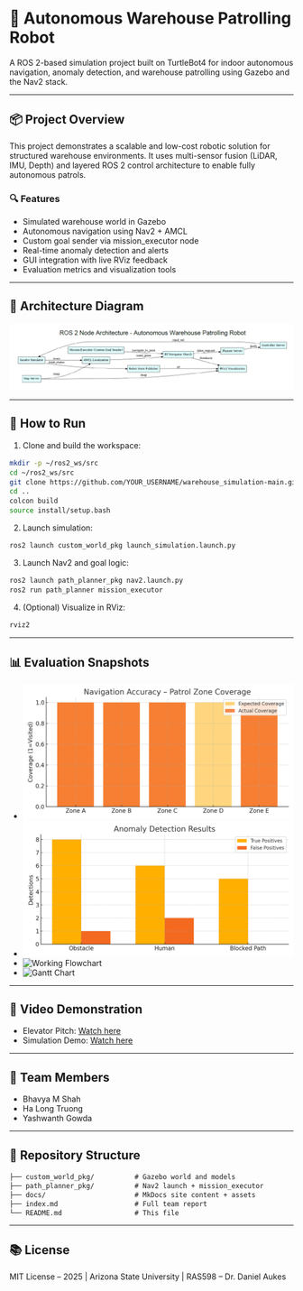 
# 🤖 Autonomous Warehouse Patrolling Robot

A ROS 2-based simulation project built on TurtleBot4 for indoor autonomous navigation, anomaly detection, and warehouse patrolling using Gazebo and the Nav2 stack.

---

## 📦 Project Overview

This project demonstrates a scalable and low-cost robotic solution for structured warehouse environments. It uses multi-sensor fusion (LiDAR, IMU, Depth) and layered ROS 2 control architecture to enable fully autonomous patrols.

### 🔍 Features
- Simulated warehouse world in Gazebo
- Autonomous navigation using Nav2 + AMCL
- Custom goal sender via mission_executor node
- Real-time anomaly detection and alerts
- GUI integration with live RViz feedback
- Evaluation metrics and visualization tools

---

## 🧠 Architecture Diagram

![ROS2 Architecture](docs/assets/ros2nodearch.png)

---

## 🚀 How to Run

1. Clone and build the workspace:

```bash
mkdir -p ~/ros2_ws/src
cd ~/ros2_ws/src
git clone https://github.com/YOUR_USERNAME/warehouse_simulation-main.git
cd ..
colcon build
source install/setup.bash
```

2. Launch simulation:

```bash
ros2 launch custom_world_pkg launch_simulation.launch.py
```

3. Launch Nav2 and goal logic:

```bash
ros2 launch path_planner_pkg nav2.launch.py
ros2 run path_planner mission_executor
```

4. (Optional) Visualize in RViz:

```bash
rviz2
```

---

## 📊 Evaluation Snapshots

- ![Navigation Accuracy](docs/assets/navigation_accuracy_graph.png)
- ![Anomaly Detection](docs/assets/anomaly_detection_graph.png)
- ![Working Flowchart](docs/assets/working_flowchart_robot.png)
- ![Gantt Chart](docs/assets/final_gantt_chart.png)

---

## 🎥 Video Demonstration

- Elevator Pitch: [Watch here](https://www.youtube.com/embed/YOUR_PITCH_VIDEO_ID)
- Simulation Demo: [Watch here](https://www.youtube.com/embed/YOUR_DEMO_VIDEO_ID)

---

## 👥 Team Members

- Bhavya M Shah
- Ha Long Truong
- Yashwanth Gowda

---

## 📂 Repository Structure

```
├── custom_world_pkg/          # Gazebo world and models
├── path_planner_pkg/          # Nav2 launch + mission_executor
├── docs/                      # MkDocs site content + assets
├── index.md                   # Full team report
└── README.md                  # This file
```

---

## 📚 License

MIT License – 2025 | Arizona State University | RAS598 – Dr. Daniel Aukes
